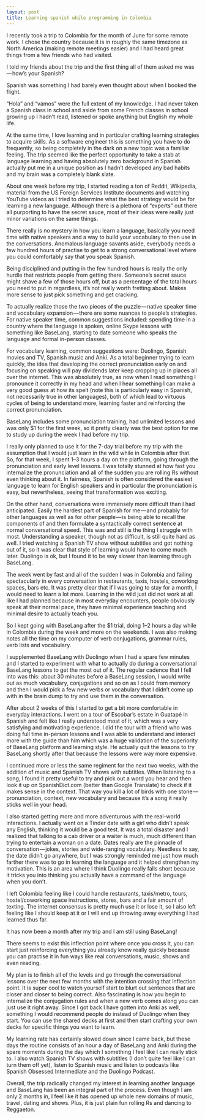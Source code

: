 ```yaml
---
layout: post
title: Learning spanish while programming in Colombia
---
```


I recently took a trip to Colombia for the month of June for some remote work. I chose the country because it is in roughly the same timezone as North America (making remote meetings easier) and I had heard great things from a few friends who had visited.

I told my friends about the trip and the first thing all of them asked me was — how’s your Spanish?

Spanish was something I had barely even thought about when I booked the flight.

“Hola” and “vamos” were the full extent of my knowledge. I had never taken a Spanish class in school and aside from some French classes in school growing up I hadn’t read, listened or spoke anything but English my whole life.

At the same time, I love learning and in particular crafting learning strategies to acquire skills. As a software engineer this is something you have to do frequently, so being completely in the dark on a new topic was a familiar feeling. The trip seemed like the perfect opportunity to take a stab at language learning and having absolutely zero background in Spanish actually put me in a unique position as I hadn’t developed any bad habits and my brain was a completely blank slate.

About one week before my trip, I started reading a ton of Reddit, Wikipedia, material from the US Foreign Services Institute documents and watching YouTube videos as I tried to determine what the best strategy would be for learning a new language. Although there is a plethora of “experts” out there all purporting to have the secret sauce, most of their ideas were really just minor variations on the same things.

There really is no mystery in how you learn a language, basically you need time with native speakers and a way to build your vocabulary to then use in the conversations. Anomalous language savants aside, everybody needs a few hundred hours of practise to get to a strong conversational level where you could comfortably say that you speak Spanish.

Being disciplined and putting in the few hundred hours is really the only hurdle that restricts people from getting there. Someone’s secret sauce might shave a few of those hours off, but as a percentage of the total hours you need to put in regardless, it’s not really worth fretting about. Makes more sense to just pick something and get cracking.

To actually realize those the two pieces of the puzzle — native speaker time and vocabulary expansion — there are some nuances to people’s strategies. For native speaker time, common suggestions included: spending time in a country where the language is spoken, online Skype lessons with something like BaseLang, starting to date someone who speaks the language and formal in-person classes.

For vocabulary learning, common suggestions were: Duolingo, Spanish movies and TV, Spanish music and Anki. As a total beginner trying to learn quickly, the idea that developing the correct pronunciation early on and focusing on speaking will pay dividends later keep cropping up in places all over the internet. This was absolutely true, as now when I read something I pronounce it correctly in my head and when I hear something I can make a very good guess at how its spelt (note this is particularly easy in Spanish, not necessarily true in other languages), both of which lead to virtuous cycles of being to understand more, learning faster and reinforcing the correct pronunciation.

BaseLang includes some pronunciation training, had unlimited lessons and was only $1 for the first week, so it pretty clearly was the best option for me to study up during the week I had before my trip.

I really only planned to use it for the 7-day trial before my trip with the assumption that I would just learn in the wild while in Colombia after that. So, for that week, I spent 1–3 hours a day on the platform, going through the pronunciation and early level lessons. I was totally stunned at how fast you internalize the pronunciation and all of the sudden you are rolling Rs without even thinking about it. In fairness, Spanish is often considered the easiest language to learn for English speakers and in particular the pronunciation is easy, but nevertheless, seeing that transformation was exciting.

On the other hand, conversations were immensely more difficult than I had anticipated. Easily the hardest part of Spanish for me — and probably for other languages as well as for other people — is being able to recall the components of and then formulate a syntactically correct sentence at normal conversational speed. This was and still is the thing I struggle with most. Understanding a speaker, though not as difficult, is still quite hard as well. I tried watching a Spanish TV show without subtitles and got nothing out of it, so it was clear that style of learning would have to come much later. Duolingo is ok, but I found it to be way slower than learning through BaseLang.

The week went by fast and all of the sudden I was in Colombia and failing spectacularly in every conversation in restaurants, taxis, hostels, coworking spaces, bars etc. It was pretty clear that if I was going to stay for a month, I would need to learn a lot more. Learning in the wild just did not work at all like I had planned because in most everyday encounters, people obviously speak at their normal pace, they have minimal experience teaching and minimal desire to actually teach you.

So I kept going with BaseLang after the $1 trial, doing 1–2 hours a day while in Colombia during the week and more on the weekends. I was also making notes all the time on my computer of verb conjugations, grammar rules, verb lists and vocabulary.

I supplemented BaseLang with Duolingo when I had a spare few minutes and I started to experiment with what to actually do during a conversational BaseLang lessons to get the most out of it. The regular cadence that I fell into was this: about 30 minutes before a BaseLang session, I would write out as much vocabulary, conjugations and so on as I could from memory and then I would pick a few new verbs or vocabulary that I didn’t come up with in the brain dump to try and use them in the conversation.

After about 2 weeks of this I started to get a bit more comfortable in everyday interactions. I went on a tour of Escobar’s estate in Guatapé in Spanish and felt like I really understood most of it, which was a very satisfying and motivating experience. I did the tour with a friend who was doing full time in-person lessons and I was able to understand and interact more with the guide than him which was a huge validation of the superiority of BaseLang platform and learning style. He actually quit the lessons to try BaseLang shortly after that because the lessons were way more expensive.

I continued more or less the same regiment for the next two weeks, with the addition of music and Spanish TV shows with subtitles. When listening to a song, I found it pretty useful to try and pick out a word you hear and then look it up on SpanishDict.com (better than Google Translate) to check if it makes sense in the context. That way you kill a lot of birds with one stone — pronunciation, context, new vocabulary and because it’s a song it really sticks well in your head.

I also started getting more and more adventurous with the real-world interactions. I actually went on a Tinder date with a girl who didn’t speak any English, thinking it would be a good test. It was a total disaster and I realized that talking to a cab driver or a waiter is much, much different than trying to entertain a woman on a date. Dates really are the pinnacle of conversation — jokes, stories and wide-ranging vocabulary. Needless to say, the date didn’t go anywhere, but I was strongly reminded me just how much farther there was to go in learning the language and it helped strengthen my motivation. This is an area where I think Duolingo really falls short because it tricks you into thinking you actually have a command of the language when you don’t.

I left Colombia feeling like I could handle restaurants, taxis/metro, tours, hostel/coworking space instructions, stores, bars and a fair amount of texting. The internet consensus is pretty much use it or lose it, so I also left feeling like I should keep at it or I will end up throwing away everything I had learned thus far.

It has now been a month after my trip and I am still using BaseLang!

There seems to exist this inflection point where once you cross it, you can start just reinforcing everything you already know really quickly because you can practise it in fun ways like real conversations, music, shows and even reading.

My plan is to finish all of the levels and go through the conversational lessons over the next few months with the intention crossing that inflection point. It is super cool to watch yourself start to blurt out sentences that are closer and closer to being correct. Also fascinating is how you begin to internalize the conjugation rules and when a new verb comes along you can just use it right away. Since I got back I have gotten into Anki as well, something I would recommend people do instead of Duolingo when they start. You can use the shared decks at first and then start crafting your own decks for specific things you want to learn.

My learning rate has certainly slowed down since I came back, but these days the routine consists of an hour a day of BaseLang and Anki during the spare moments during the day which I something I feel like I can really stick to. I also watch Spanish TV shows with subtitles (I don’t quite feel like I can turn them off yet), listen to Spanish music and listen to podcasts like Spanish Obsessed Intermediate and the Duolingo Podcast.

Overall, the trip radically changed my interest in learning another language and BaseLang has been an integral part of the process. Even though I am only 2 months in, I feel like it has opened up whole new domains of music, travel, dating and shows. Plus, it is just plain fun rolling Rs and dancing to Reggaeton.
